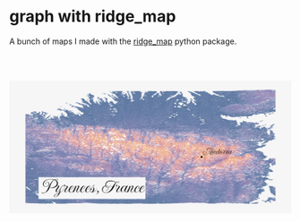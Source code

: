 # graph with ridge_map

A bunch of maps I made with the [ridge_map](https://github.com/ColCarroll/ridge_map) python package.

<br><br>

![](graph/pyrenees/pyrenees.png)
